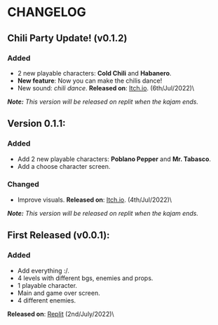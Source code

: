 # CHANGELOG

## Chili Party Update! (v0.1.2)
### Added
- 2 new playable characters: **Cold Chili** and **Habanero**.
- **New feature**: Now you can make the chilis dance!
- New sound: _chili dance_.
**Released on**: [Itch.io](https://kenneyher.itch.io/chili-adventures-ece). \(6th/Jul/2022)\

*__Note:__ This version will be released on replit when the kajam ends.*

## Version 0.1.1:
### Added
- Add 2 new playable characters: **Poblano Pepper** and **Mr. Tabasco**.
- Add a choose character screen.
### Changed
- Improve visuals.
**Released on**: [Itch.io](https://kenneyher.itch.io/chili-adventures-ece). \(4th/Jul/2022)\

*__Note:__ This version will be released on replit when the kajam ends.*

## First Released (v0.0.1):
### Added
- Add everything :/.
- 4 levels with different bgs, enemies and props.
- 1 playable character.
- Main and game over screen.
- 4 different enemies.

**Released on**: [Replit](https://replit.com/@kenneyman/Chili-Adventure-Escape-from-the-Chili-Eaters?v=1) \(2nd/July/2022)\